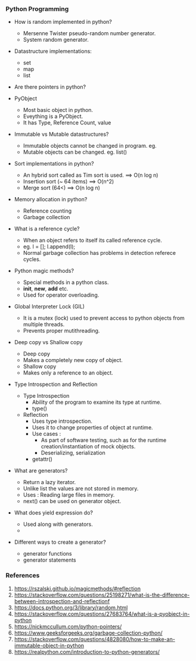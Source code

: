 ### Python Programming

* How is random implemented in python?   
  * Mersenne Twister pseudo-random number generator.
  * System random generator.

* Datastructure implementations:
  * set 
  * map
  * list 

* Are there pointers in python?  


* PyObject   
  * Most basic object in python.
  * Eveything is a PyObject.
  * It has Type, Reference Count, value 

* Immutable vs Mutable datastructures?
  * Immutable objects cannot be changed in program. eg. 
  * Mutable objects can be changed. eg. list()   

* Sort implementations in python?
  * An hybrid sort called as Tim sort is used. ==>  O(n log n)
  * Insertion sort (~ 64 items) ==> O(n^2)
  * Merge sort (64<) ==> O(n log n)

* Memory allocation in python?  
  *  Reference counting
  *  Garbage collection

* What is a reference cycle?  
  * When an object refers to itself its called reference cycle.
  * eg. l = []; l.append(l);
  * Normal garbage collection has problems in detection referece cycles.
 
* Python magic methods?
  * Special methods in a python class.
  * __init__, __new__, __add__ etc.
  * Used for operator overloading.

* Global Interpreter Lock (GIL)  
  * It is a mutex (lock) used to prevent access to python objects from multiple threads.
  * Prevents proper mutithreading.

* Deep copy vs Shallow copy  
  * Deep copy
   * Makes a completely new copy of object.
  * Shallow copy
   * Makes only a reference to an object. 
  
* Type Introspection and Reflection
  * Type Introspection
    * Ability of the program to examine its type at runtime.
    * type()
  * Reflection
    * Uses type introspection.
    * Uses it to change properties of object at runtime.
    * Use cases :
      * As part of software testing, such as for the runtime creation/instantiation of mock objects.
      * Deserializing, serialization 
    * getattr() 

* What are generators?
  * Return a lazy iterator.
  * Unlike list the values are not stored in memory.
  * Uses : Reading large files in memory. 
  * next() can be used on generator object.
  
* What does yield expression do?
  * Used along with generators.
  * 
  
* Different ways to create a generator?
  * generator functions
  * generator statements  

### References
1. https://rszalski.github.io/magicmethods/#reflection
2. https://stackoverflow.com/questions/25198271/what-is-the-difference-between-introspection-and-reflectionf
3. https://docs.python.org/3/library/random.html
4. https://stackoverflow.com/questions/27683764/what-is-a-pyobject-in-python
5. https://nickmccullum.com/python-pointers/
6. https://www.geeksforgeeks.org/garbage-collection-python/
7. https://stackoverflow.com/questions/4828080/how-to-make-an-immutable-object-in-python
8. https://realpython.com/introduction-to-python-generators/

